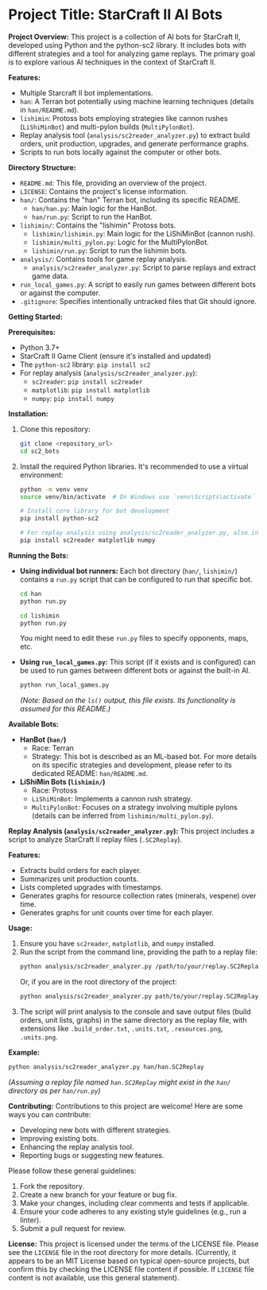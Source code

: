 # Project Title: StarCraft II AI Bots

**Project Overview:**
This project is a collection of AI bots for StarCraft II, developed using Python and the python-sc2 library. It includes bots with different strategies and a tool for analyzing game replays. The primary goal is to explore various AI techniques in the context of StarCraft II.

**Features:**
*   Multiple Starcraft II bot implementations.
*   `han`: A Terran bot potentially using machine learning techniques (details in `han/README.md`).
*   `lishimin`: Protoss bots employing strategies like cannon rushes (`LiShiMinBot`) and multi-pylon builds (`MultiPylonBot`).
*   Replay analysis tool (`analysis/sc2reader_analyzer.py`) to extract build orders, unit production, upgrades, and generate performance graphs.
*   Scripts to run bots locally against the computer or other bots.

**Directory Structure:**
*   `README.md`: This file, providing an overview of the project.
*   `LICENSE`: Contains the project's license information.
*   `han/`: Contains the "han" Terran bot, including its specific README.
    *   `han/han.py`: Main logic for the HanBot.
    *   `han/run.py`: Script to run the HanBot.
*   `lishimin/`: Contains the "lishimin" Protoss bots.
    *   `lishimin/lishimin.py`: Main logic for the LiShiMinBot (cannon rush).
    *   `lishimin/multi_pylon.py`: Logic for the MultiPylonBot.
    *   `lishimin/run.py`: Script to run the lishimin bots.
*   `analysis/`: Contains tools for game replay analysis.
    *   `analysis/sc2reader_analyzer.py`: Script to parse replays and extract game data.
*   `run_local_games.py`: A script to easily run games between different bots or against the computer.
*   `.gitignore`: Specifies intentionally untracked files that Git should ignore.

**Getting Started:**

**Prerequisites:**
*   Python 3.7+
*   StarCraft II Game Client (ensure it's installed and updated)
*   The `python-sc2` library: `pip install sc2`
*   For replay analysis (`analysis/sc2reader_analyzer.py`):
    *   `sc2reader`: `pip install sc2reader`
    *   `matplotlib`: `pip install matplotlib`
    *   `numpy`: `pip install numpy`

**Installation:**
1.  Clone this repository:
    ```bash
    git clone <repository_url>
    cd sc2_bots
    ```
2.  Install the required Python libraries. It's recommended to use a virtual environment:
    ```bash
    python -m venv venv
    source venv/bin/activate  # On Windows use `venv\Scripts\activate`

    # Install core library for bot development
    pip install python-sc2

    # For replay analysis using analysis/sc2reader_analyzer.py, also install:
    pip install sc2reader matplotlib numpy
    ```

**Running the Bots:**

*   **Using individual bot runners:**
    Each bot directory (`han/`, `lishimin/`) contains a `run.py` script that can be configured to run that specific bot.
    ```bash
    cd han
    python run.py
    ```
    ```bash
    cd lishimin
    python run.py
    ```
    You might need to edit these `run.py` files to specify opponents, maps, etc.

*   **Using `run_local_games.py`:**
    This script (if it exists and is configured) can be used to run games between different bots or against the built-in AI.
    ```bash
    python run_local_games.py
    ```
    *(Note: Based on the `ls()` output, this file exists. Its functionality is assumed for this README.)*

**Available Bots:**

*   **HanBot (`han/`)**
    *   Race: Terran
    *   Strategy: This bot is described as an ML-based bot. For more details on its specific strategies and development, please refer to its dedicated README: `han/README.md`.
*   **LiShiMin Bots (`lishimin/`)**
    *   Race: Protoss
    *   `LiShiMinBot`: Implements a cannon rush strategy.
    *   `MultiPylonBot`: Focuses on a strategy involving multiple pylons (details can be inferred from `lishimin/multi_pylon.py`).

**Replay Analysis (`analysis/sc2reader_analyzer.py`):**
This project includes a script to analyze StarCraft II replay files (`.SC2Replay`).

**Features:**
*   Extracts build orders for each player.
*   Summarizes unit production counts.
*   Lists completed upgrades with timestamps.
*   Generates graphs for resource collection rates (minerals, vespene) over time.
*   Generates graphs for unit counts over time for each player.

**Usage:**
1.  Ensure you have `sc2reader`, `matplotlib`, and `numpy` installed.
2.  Run the script from the command line, providing the path to a replay file:
    ```bash
    python analysis/sc2reader_analyzer.py /path/to/your/replay.SC2Replay
    ```
    Or, if you are in the root directory of the project:
    ```bash
    python analysis/sc2reader_analyzer.py path/to/your/replay.SC2Replay
    ```
3.  The script will print analysis to the console and save output files (build orders, unit lists, graphs) in the same directory as the replay file, with extensions like `.build_order.txt`, `.units.txt`, `.resources.png`, `.units.png`.

**Example:**
```bash
python analysis/sc2reader_analyzer.py han/han.SC2Replay 
```
*(Assuming a replay file named `han.SC2Replay` might exist in the `han/` directory as per `han/run.py`)*

**Contributing:**
Contributions to this project are welcome! Here are some ways you can contribute:
*   Developing new bots with different strategies.
*   Improving existing bots.
*   Enhancing the replay analysis tool.
*   Reporting bugs or suggesting new features.

Please follow these general guidelines:
1.  Fork the repository.
2.  Create a new branch for your feature or bug fix.
3.  Make your changes, including clear comments and tests if applicable.
4.  Ensure your code adheres to any existing style guidelines (e.g., run a linter).
5.  Submit a pull request for review.

**License:**
This project is licensed under the terms of the LICENSE file. Please see the `LICENSE` file in the root directory for more details. (Currently, it appears to be an MIT License based on typical open-source projects, but confirm this by checking the LICENSE file content if possible. If `LICENSE` file content is not available, use this general statement).
